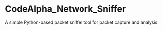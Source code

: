 # CodeAlpha_Network_Sniffer
A simple Python-based packet sniffer tool for packet capture and analysis.
